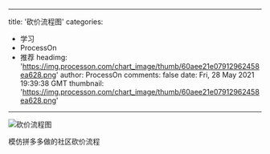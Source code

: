 
---
title: '砍价流程图'
categories: 
 - 学习
 - ProcessOn
 - 推荐
headimg: 'https://img.processon.com/chart_image/thumb/60aee21e07912962458ea628.png'
author: ProcessOn
comments: false
date: Fri, 28 May 2021 19:39:38 GMT
thumbnail: 'https://img.processon.com/chart_image/thumb/60aee21e07912962458ea628.png'
---

<div>   
<img class="thumb" alt="砍价流程图" src="https://img.processon.com/chart_image/thumb/60aee21e07912962458ea628.png" referrerpolicy="no-referrer">
<p>模仿拼多多做的社区砍价流程</p>  
</div>
            
